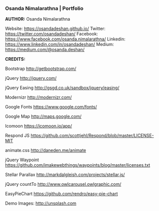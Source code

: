 
### Osanda Nimalarathna | Portfolio

**AUTHOR:**
Osanda Nimalarathna

Website: https://osandadeshan.github.io/
Twitter: https://twitter.com/osandadeshan/
Facebook: https://www.facebook.com/osanda.nimalarathna/
Linkedin: https://www.linkedin.com/in/osandadeshan/
Medium: https://medium.com/@osanda.deshan/


**CREDITS:**

Bootstrap
http://getbootstrap.com/

jQuery
http://jquery.com/

jQuery Easing
http://gsgd.co.uk/sandbox/jquery/easing/

Modernizr
http://modernizr.com/

Google Fonts
https://www.google.com/fonts/

Google Map
http://maps.google.com/

Icomoon
https://icomoon.io/app/

Respond JS
https://github.com/scottjehl/Respond/blob/master/LICENSE-MIT

animate.css
http://daneden.me/animate

jQuery Waypoint
https://github.com/imakewebthings/waypoints/blog/master/licenses.txt

Stellar Parallax
http://markdalgleish.com/projects/stellar.js/

jQuery countTo
http://www.owlcarousel.owlgraphic.com/

EasyPieChart
https://github.com/rendro/easy-pie-chart

Demo Images:
http://unsplash.com


